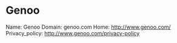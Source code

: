 
# Genoo

Name: Genoo
Domain: genoo.com
Home: http://www.genoo.com/
Privacy_policy: http://www.genoo.com/privacy-policy

